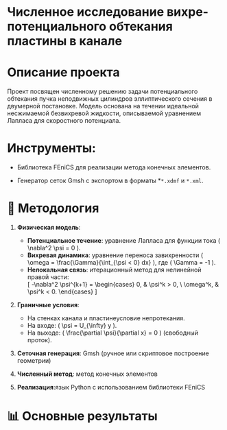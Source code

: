 # Численное исследование вихре-потенциального обтекания пластины в канале

# Описание проекта
Проект посвящен численному решению задачи потенциального обтекания пучка неподвижных цилиндров эллиптического сечения в двумерной постановке. Модель основана на течении идеальной несжимаемой безвихревой жидкости, описываемой уравнением Лапласа для скоростного потенциала.

# Инструменты:

- Библиотека FEniCS для реализации метода конечных элементов.

- Генератор сеток Gmsh с экспортом в форматы *`*.xdmf` и `*.xml`.

# 🧪 Методология  
1. **Физическая модель**:  
   - **Потенциальное течение**: уравнение Лапласа для функции тока \( \nabla^2 \psi = 0 \).  
   - **Вихревая динамика**: уравнение переноса завихренности \( \omega = \frac{\Gamma}{\int_{\psi < 0} dx} \), где \( \Gamma = -1 \).  
   - **Нелокальная связь**: итерационный метод для нелинейной правой части:  
     \[
     -\nabla^2 \psi^{k+1} = 
     \begin{cases} 
     0, & \psi^k > 0, \\
     \omega^k, & \psi^k < 0.
     \end{cases}
     \]

2. **Граничные условия**:  
   - На стенках канала и пластинеусловие непротекания.  
   - На входе: \( \psi = U_{\infty} y \).  
   - На выходе: \( \frac{\partial \psi}{\partial x} = 0 \) (свободный проток).  

3. **Сеточная генерация**:  Gmsh (ручное или скриптовое построение геометрии)

4. **Численный метод**:  метод конечных элементов  

5. **Реализация**:язык Python с использованием библиотеки FEniCS
     
# 📊 Основные результаты
